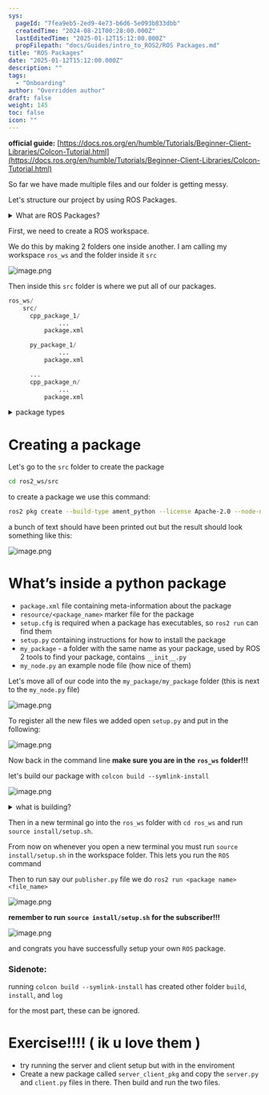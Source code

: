 ```yaml
---
sys:
  pageId: "7fea9eb5-2ed9-4e73-b6d6-5e093b833dbb"
  createdTime: "2024-08-21T00:28:00.000Z"
  lastEditedTime: "2025-01-12T15:12:00.000Z"
  propFilepath: "docs/Guides/intro_to_ROS2/ROS Packages.md"
title: "ROS Packages"
date: "2025-01-12T15:12:00.000Z"
description: ""
tags:
  - "Onboarding"
author: "Overridden author"
draft: false
weight: 145
toc: false
icon: ""
---
```


**official guide:** [https://docs.ros.org/en/humble/Tutorials/Beginner-Client-Libraries/Colcon-Tutorial.html](https://docs.ros.org/en/humble/Tutorials/Beginner-Client-Libraries/Colcon-Tutorial.html)

So far we have made multiple files and our folder is getting messy.

Let's structure our project by using ROS Packages.

<details>

<summary>What are ROS Packages?</summary>

ROS Packages are, as the name implies, packages of code that are highly sharable between ROS developers.

They consist of a folder, `package.xml` file, and source code

```python
      cpp_package_1/
		      ... imagine much code files here ..
          package.xml
```

</details>

First, we need to create a ROS workspace.

We do this by making 2 folders one inside another. I am calling my workspace `ros_ws` and the folder inside it `src`

![image.png](https://prod-files-secure.s3.us-west-2.amazonaws.com/d518164a-d88e-44d1-a4ee-3adb3bd8bce0/70706947-fd18-4537-a67b-e12946812d31/image.png?X-Amz-Algorithm=AWS4-HMAC-SHA256&X-Amz-Content-Sha256=UNSIGNED-PAYLOAD&X-Amz-Credential=ASIAZI2LB466X3VYNU6K%2F20250417%2Fus-west-2%2Fs3%2Faws4_request&X-Amz-Date=20250417T150842Z&X-Amz-Expires=3600&X-Amz-Security-Token=IQoJb3JpZ2luX2VjENf%2F%2F%2F%2F%2F%2F%2F%2F%2F%2FwEaCXVzLXdlc3QtMiJHMEUCIQCfm%2FRySssx%2F4r2hVmydgV2B%2FeDZkJC9I42qFU1MeNftgIgSi8ohAliU9Tfj%2FJL8OGbkrzPH9X5DeBw30PZUUrBSTcq%2FwMIYBAAGgw2Mzc0MjMxODM4MDUiDGPZ9JuUMRmqggzerSrcA0%2F3SGg5Pknps1cYn01mxHXJxNN6Ib2fQtQkTIAveMWV%2FsoXpyHnA4Y2lSDMxYh6o5HmOdgSdSBfITp9RoMVOe6QvMeS5YZiwRz6mnF18AWkvvWhi6EVzs8YBqRjHgigfiWspIVUiNWNQebLDR1z12bStepH%2FepaV8UoEcAORZnfoOK9iY3hw9TkRF4u1pLunla6RCHetM9M4NnICjxP%2FmJiMrKGpZnOCF3uFtohHRvp3pkkhzW5331DNzqgyZyTPAZWBx2N6OoxCEFMnOF3tJ1%2Br5YLmOhEdpzigmcQ9iafE3uBsLLqujRfZjCqQI6q3do4Se8XlgJ80a%2BGcRzNIUgxYzpoC1TwgMMbuC20yavNEFQESZoSII5R0Px3R6fKODtWwq3gdxokLtiv4FuiBtltUBzg1iOnon8N5HIjXcvynVDTRhDiYD5WiO23QjLB1V3NBRSFEazp81BT10FmulkTDwdrPMo9mE0wW8yh%2FcvKz%2BSlmZifb7LnLjhyq1z%2FCSN8hw4MLc%2F5UHvaIO59Etxo4jLQve5bxepJMyPoYFAyMwYbHbWK%2FkkxSHfxUXSMy56vq7MucPuFmzkyO8ZnQPFqzA6OAsNPq60tJlE4MvCYnaXKRi%2BdYRE%2F8crkMLKvhMAGOqUBvZmlC%2BEmaeOA4ngygRH1NXIFI4Hl1UhrlEAGoKbAvXnOqIQ%2FzOP5PvLHS3xoDIc26FJ8O5uppmfPfE7mmeIFFj5Akj77zaNITBSov2he9fuPVCbPKDuVo%2FrXMGlX5uVx%2BYQJONk4EgfroHbrtbPGZQ0KcgVt4lYdrAOFOQ%2F2cHKQNC0TF4zErXHb9uOoG4w%2F%2B7jewPg4k%2F3uXNLj1Qsk%2BoRgaglc&X-Amz-Signature=9d2620e88d6e07c81e6c023ed255daf6a995ac5747564e8977623adb50fd9510&X-Amz-SignedHeaders=host&x-id=GetObject)

Then inside this `src` folder is where we put all of our packages.

```python
ros_ws/
    src/
      cpp_package_1/
		      ...
          package.xml

      py_package_1/
		      ...
          package.xml

      ...
      cpp_package_n/
		      ...
          package.xml

```

<details>

<summary>package types</summary>

packages can be either `C++` or python.

the intern file structure is different for each but for this guide we will stick to creating python packages

</details>

# Creating a package

Let's go to the `src` folder to create the package

```bash
cd ros2_ws/src
```

to create a package we use this command:

```bash
ros2 pkg create --build-type ament_python --license Apache-2.0 --node-name my_node my_package
```

a bunch of text should have been printed out but the result should look something like this:

![image.png](https://prod-files-secure.s3.us-west-2.amazonaws.com/d518164a-d88e-44d1-a4ee-3adb3bd8bce0/e6cf1e3f-8512-4a3e-b131-079f800bf3e8/image.png?X-Amz-Algorithm=AWS4-HMAC-SHA256&X-Amz-Content-Sha256=UNSIGNED-PAYLOAD&X-Amz-Credential=ASIAZI2LB466X3VYNU6K%2F20250417%2Fus-west-2%2Fs3%2Faws4_request&X-Amz-Date=20250417T150842Z&X-Amz-Expires=3600&X-Amz-Security-Token=IQoJb3JpZ2luX2VjENf%2F%2F%2F%2F%2F%2F%2F%2F%2F%2FwEaCXVzLXdlc3QtMiJHMEUCIQCfm%2FRySssx%2F4r2hVmydgV2B%2FeDZkJC9I42qFU1MeNftgIgSi8ohAliU9Tfj%2FJL8OGbkrzPH9X5DeBw30PZUUrBSTcq%2FwMIYBAAGgw2Mzc0MjMxODM4MDUiDGPZ9JuUMRmqggzerSrcA0%2F3SGg5Pknps1cYn01mxHXJxNN6Ib2fQtQkTIAveMWV%2FsoXpyHnA4Y2lSDMxYh6o5HmOdgSdSBfITp9RoMVOe6QvMeS5YZiwRz6mnF18AWkvvWhi6EVzs8YBqRjHgigfiWspIVUiNWNQebLDR1z12bStepH%2FepaV8UoEcAORZnfoOK9iY3hw9TkRF4u1pLunla6RCHetM9M4NnICjxP%2FmJiMrKGpZnOCF3uFtohHRvp3pkkhzW5331DNzqgyZyTPAZWBx2N6OoxCEFMnOF3tJ1%2Br5YLmOhEdpzigmcQ9iafE3uBsLLqujRfZjCqQI6q3do4Se8XlgJ80a%2BGcRzNIUgxYzpoC1TwgMMbuC20yavNEFQESZoSII5R0Px3R6fKODtWwq3gdxokLtiv4FuiBtltUBzg1iOnon8N5HIjXcvynVDTRhDiYD5WiO23QjLB1V3NBRSFEazp81BT10FmulkTDwdrPMo9mE0wW8yh%2FcvKz%2BSlmZifb7LnLjhyq1z%2FCSN8hw4MLc%2F5UHvaIO59Etxo4jLQve5bxepJMyPoYFAyMwYbHbWK%2FkkxSHfxUXSMy56vq7MucPuFmzkyO8ZnQPFqzA6OAsNPq60tJlE4MvCYnaXKRi%2BdYRE%2F8crkMLKvhMAGOqUBvZmlC%2BEmaeOA4ngygRH1NXIFI4Hl1UhrlEAGoKbAvXnOqIQ%2FzOP5PvLHS3xoDIc26FJ8O5uppmfPfE7mmeIFFj5Akj77zaNITBSov2he9fuPVCbPKDuVo%2FrXMGlX5uVx%2BYQJONk4EgfroHbrtbPGZQ0KcgVt4lYdrAOFOQ%2F2cHKQNC0TF4zErXHb9uOoG4w%2F%2B7jewPg4k%2F3uXNLj1Qsk%2BoRgaglc&X-Amz-Signature=bb65134571a0477f59b45b59dc6c64a9b182c33ddb6040b4bc8e491a106083d8&X-Amz-SignedHeaders=host&x-id=GetObject)

# What’s inside a python package

- `package.xml` file containing meta-information about the package
- `resource/<package_name>` marker file for the package
- `setup.cfg` is required when a package has executables, so `ros2 run` can find them
- `setup.py` containing instructions for how to install the package
- `my_package` - a folder with the same name as your package, used by ROS 2 tools to find your package, contains `__init__.py`
- `my_node.py` an example node file (how nice of them)

Let's move all of our code into the `my_package/my_package` folder (this is next to the `my_node.py` file)

![image.png](https://prod-files-secure.s3.us-west-2.amazonaws.com/d518164a-d88e-44d1-a4ee-3adb3bd8bce0/9ce58f11-0da9-4d3e-b86d-506a9685d378/image.png?X-Amz-Algorithm=AWS4-HMAC-SHA256&X-Amz-Content-Sha256=UNSIGNED-PAYLOAD&X-Amz-Credential=ASIAZI2LB466X3VYNU6K%2F20250417%2Fus-west-2%2Fs3%2Faws4_request&X-Amz-Date=20250417T150842Z&X-Amz-Expires=3600&X-Amz-Security-Token=IQoJb3JpZ2luX2VjENf%2F%2F%2F%2F%2F%2F%2F%2F%2F%2FwEaCXVzLXdlc3QtMiJHMEUCIQCfm%2FRySssx%2F4r2hVmydgV2B%2FeDZkJC9I42qFU1MeNftgIgSi8ohAliU9Tfj%2FJL8OGbkrzPH9X5DeBw30PZUUrBSTcq%2FwMIYBAAGgw2Mzc0MjMxODM4MDUiDGPZ9JuUMRmqggzerSrcA0%2F3SGg5Pknps1cYn01mxHXJxNN6Ib2fQtQkTIAveMWV%2FsoXpyHnA4Y2lSDMxYh6o5HmOdgSdSBfITp9RoMVOe6QvMeS5YZiwRz6mnF18AWkvvWhi6EVzs8YBqRjHgigfiWspIVUiNWNQebLDR1z12bStepH%2FepaV8UoEcAORZnfoOK9iY3hw9TkRF4u1pLunla6RCHetM9M4NnICjxP%2FmJiMrKGpZnOCF3uFtohHRvp3pkkhzW5331DNzqgyZyTPAZWBx2N6OoxCEFMnOF3tJ1%2Br5YLmOhEdpzigmcQ9iafE3uBsLLqujRfZjCqQI6q3do4Se8XlgJ80a%2BGcRzNIUgxYzpoC1TwgMMbuC20yavNEFQESZoSII5R0Px3R6fKODtWwq3gdxokLtiv4FuiBtltUBzg1iOnon8N5HIjXcvynVDTRhDiYD5WiO23QjLB1V3NBRSFEazp81BT10FmulkTDwdrPMo9mE0wW8yh%2FcvKz%2BSlmZifb7LnLjhyq1z%2FCSN8hw4MLc%2F5UHvaIO59Etxo4jLQve5bxepJMyPoYFAyMwYbHbWK%2FkkxSHfxUXSMy56vq7MucPuFmzkyO8ZnQPFqzA6OAsNPq60tJlE4MvCYnaXKRi%2BdYRE%2F8crkMLKvhMAGOqUBvZmlC%2BEmaeOA4ngygRH1NXIFI4Hl1UhrlEAGoKbAvXnOqIQ%2FzOP5PvLHS3xoDIc26FJ8O5uppmfPfE7mmeIFFj5Akj77zaNITBSov2he9fuPVCbPKDuVo%2FrXMGlX5uVx%2BYQJONk4EgfroHbrtbPGZQ0KcgVt4lYdrAOFOQ%2F2cHKQNC0TF4zErXHb9uOoG4w%2F%2B7jewPg4k%2F3uXNLj1Qsk%2BoRgaglc&X-Amz-Signature=a502e5527be90dd92ebfdf13f974178ddeb9475ee039195c75da57699b6bc4cc&X-Amz-SignedHeaders=host&x-id=GetObject)

To register all the new files we added open `setup.py` and put in the following:

![image.png](https://prod-files-secure.s3.us-west-2.amazonaws.com/d518164a-d88e-44d1-a4ee-3adb3bd8bce0/1cd7c262-4cae-4496-9d75-c178537d24a2/image.png?X-Amz-Algorithm=AWS4-HMAC-SHA256&X-Amz-Content-Sha256=UNSIGNED-PAYLOAD&X-Amz-Credential=ASIAZI2LB466X3VYNU6K%2F20250417%2Fus-west-2%2Fs3%2Faws4_request&X-Amz-Date=20250417T150842Z&X-Amz-Expires=3600&X-Amz-Security-Token=IQoJb3JpZ2luX2VjENf%2F%2F%2F%2F%2F%2F%2F%2F%2F%2FwEaCXVzLXdlc3QtMiJHMEUCIQCfm%2FRySssx%2F4r2hVmydgV2B%2FeDZkJC9I42qFU1MeNftgIgSi8ohAliU9Tfj%2FJL8OGbkrzPH9X5DeBw30PZUUrBSTcq%2FwMIYBAAGgw2Mzc0MjMxODM4MDUiDGPZ9JuUMRmqggzerSrcA0%2F3SGg5Pknps1cYn01mxHXJxNN6Ib2fQtQkTIAveMWV%2FsoXpyHnA4Y2lSDMxYh6o5HmOdgSdSBfITp9RoMVOe6QvMeS5YZiwRz6mnF18AWkvvWhi6EVzs8YBqRjHgigfiWspIVUiNWNQebLDR1z12bStepH%2FepaV8UoEcAORZnfoOK9iY3hw9TkRF4u1pLunla6RCHetM9M4NnICjxP%2FmJiMrKGpZnOCF3uFtohHRvp3pkkhzW5331DNzqgyZyTPAZWBx2N6OoxCEFMnOF3tJ1%2Br5YLmOhEdpzigmcQ9iafE3uBsLLqujRfZjCqQI6q3do4Se8XlgJ80a%2BGcRzNIUgxYzpoC1TwgMMbuC20yavNEFQESZoSII5R0Px3R6fKODtWwq3gdxokLtiv4FuiBtltUBzg1iOnon8N5HIjXcvynVDTRhDiYD5WiO23QjLB1V3NBRSFEazp81BT10FmulkTDwdrPMo9mE0wW8yh%2FcvKz%2BSlmZifb7LnLjhyq1z%2FCSN8hw4MLc%2F5UHvaIO59Etxo4jLQve5bxepJMyPoYFAyMwYbHbWK%2FkkxSHfxUXSMy56vq7MucPuFmzkyO8ZnQPFqzA6OAsNPq60tJlE4MvCYnaXKRi%2BdYRE%2F8crkMLKvhMAGOqUBvZmlC%2BEmaeOA4ngygRH1NXIFI4Hl1UhrlEAGoKbAvXnOqIQ%2FzOP5PvLHS3xoDIc26FJ8O5uppmfPfE7mmeIFFj5Akj77zaNITBSov2he9fuPVCbPKDuVo%2FrXMGlX5uVx%2BYQJONk4EgfroHbrtbPGZQ0KcgVt4lYdrAOFOQ%2F2cHKQNC0TF4zErXHb9uOoG4w%2F%2B7jewPg4k%2F3uXNLj1Qsk%2BoRgaglc&X-Amz-Signature=08f1e9bae4af3543b3231136a8b36fa512d4439174adf4c6085db5a8618e3ddd&X-Amz-SignedHeaders=host&x-id=GetObject)

Now back in the command line **make sure you are in the** **`ros_ws`** **folder!!!**

let's build our package with `colcon build --symlink-install`

![image.png](https://prod-files-secure.s3.us-west-2.amazonaws.com/d518164a-d88e-44d1-a4ee-3adb3bd8bce0/2f2a0d27-b173-48fd-b189-5f5c0ce65619/image.png?X-Amz-Algorithm=AWS4-HMAC-SHA256&X-Amz-Content-Sha256=UNSIGNED-PAYLOAD&X-Amz-Credential=ASIAZI2LB466X3VYNU6K%2F20250417%2Fus-west-2%2Fs3%2Faws4_request&X-Amz-Date=20250417T150842Z&X-Amz-Expires=3600&X-Amz-Security-Token=IQoJb3JpZ2luX2VjENf%2F%2F%2F%2F%2F%2F%2F%2F%2F%2FwEaCXVzLXdlc3QtMiJHMEUCIQCfm%2FRySssx%2F4r2hVmydgV2B%2FeDZkJC9I42qFU1MeNftgIgSi8ohAliU9Tfj%2FJL8OGbkrzPH9X5DeBw30PZUUrBSTcq%2FwMIYBAAGgw2Mzc0MjMxODM4MDUiDGPZ9JuUMRmqggzerSrcA0%2F3SGg5Pknps1cYn01mxHXJxNN6Ib2fQtQkTIAveMWV%2FsoXpyHnA4Y2lSDMxYh6o5HmOdgSdSBfITp9RoMVOe6QvMeS5YZiwRz6mnF18AWkvvWhi6EVzs8YBqRjHgigfiWspIVUiNWNQebLDR1z12bStepH%2FepaV8UoEcAORZnfoOK9iY3hw9TkRF4u1pLunla6RCHetM9M4NnICjxP%2FmJiMrKGpZnOCF3uFtohHRvp3pkkhzW5331DNzqgyZyTPAZWBx2N6OoxCEFMnOF3tJ1%2Br5YLmOhEdpzigmcQ9iafE3uBsLLqujRfZjCqQI6q3do4Se8XlgJ80a%2BGcRzNIUgxYzpoC1TwgMMbuC20yavNEFQESZoSII5R0Px3R6fKODtWwq3gdxokLtiv4FuiBtltUBzg1iOnon8N5HIjXcvynVDTRhDiYD5WiO23QjLB1V3NBRSFEazp81BT10FmulkTDwdrPMo9mE0wW8yh%2FcvKz%2BSlmZifb7LnLjhyq1z%2FCSN8hw4MLc%2F5UHvaIO59Etxo4jLQve5bxepJMyPoYFAyMwYbHbWK%2FkkxSHfxUXSMy56vq7MucPuFmzkyO8ZnQPFqzA6OAsNPq60tJlE4MvCYnaXKRi%2BdYRE%2F8crkMLKvhMAGOqUBvZmlC%2BEmaeOA4ngygRH1NXIFI4Hl1UhrlEAGoKbAvXnOqIQ%2FzOP5PvLHS3xoDIc26FJ8O5uppmfPfE7mmeIFFj5Akj77zaNITBSov2he9fuPVCbPKDuVo%2FrXMGlX5uVx%2BYQJONk4EgfroHbrtbPGZQ0KcgVt4lYdrAOFOQ%2F2cHKQNC0TF4zErXHb9uOoG4w%2F%2B7jewPg4k%2F3uXNLj1Qsk%2BoRgaglc&X-Amz-Signature=0f5f51b69c0620e98fb24fc6e1890152fbaf61d3197e9f9cc801baea69d4cf13&X-Amz-SignedHeaders=host&x-id=GetObject)

<details>

<summary>what is building?</summary>

if you are a CS major at Rose-Hulman you will learn the answer to this in CSSE132

but TLDR; is it combines all the code files into one program that can be run easily 

</details>

Then in a new terminal go into the `ros_ws` folder with `cd ros_ws` and run `source install/setup.sh`. 

From now on whenever you open a new terminal you must run `source install/setup.sh` in the workspace folder. This lets you run the `ROS` command

Then to run say our `publisher.py` file we do `ros2 run <package name> <file_name>`

![image.png](https://prod-files-secure.s3.us-west-2.amazonaws.com/d518164a-d88e-44d1-a4ee-3adb3bd8bce0/4f4b1219-3a44-4632-aa0a-ce3471699f59/image.png?X-Amz-Algorithm=AWS4-HMAC-SHA256&X-Amz-Content-Sha256=UNSIGNED-PAYLOAD&X-Amz-Credential=ASIAZI2LB466X3VYNU6K%2F20250417%2Fus-west-2%2Fs3%2Faws4_request&X-Amz-Date=20250417T150842Z&X-Amz-Expires=3600&X-Amz-Security-Token=IQoJb3JpZ2luX2VjENf%2F%2F%2F%2F%2F%2F%2F%2F%2F%2FwEaCXVzLXdlc3QtMiJHMEUCIQCfm%2FRySssx%2F4r2hVmydgV2B%2FeDZkJC9I42qFU1MeNftgIgSi8ohAliU9Tfj%2FJL8OGbkrzPH9X5DeBw30PZUUrBSTcq%2FwMIYBAAGgw2Mzc0MjMxODM4MDUiDGPZ9JuUMRmqggzerSrcA0%2F3SGg5Pknps1cYn01mxHXJxNN6Ib2fQtQkTIAveMWV%2FsoXpyHnA4Y2lSDMxYh6o5HmOdgSdSBfITp9RoMVOe6QvMeS5YZiwRz6mnF18AWkvvWhi6EVzs8YBqRjHgigfiWspIVUiNWNQebLDR1z12bStepH%2FepaV8UoEcAORZnfoOK9iY3hw9TkRF4u1pLunla6RCHetM9M4NnICjxP%2FmJiMrKGpZnOCF3uFtohHRvp3pkkhzW5331DNzqgyZyTPAZWBx2N6OoxCEFMnOF3tJ1%2Br5YLmOhEdpzigmcQ9iafE3uBsLLqujRfZjCqQI6q3do4Se8XlgJ80a%2BGcRzNIUgxYzpoC1TwgMMbuC20yavNEFQESZoSII5R0Px3R6fKODtWwq3gdxokLtiv4FuiBtltUBzg1iOnon8N5HIjXcvynVDTRhDiYD5WiO23QjLB1V3NBRSFEazp81BT10FmulkTDwdrPMo9mE0wW8yh%2FcvKz%2BSlmZifb7LnLjhyq1z%2FCSN8hw4MLc%2F5UHvaIO59Etxo4jLQve5bxepJMyPoYFAyMwYbHbWK%2FkkxSHfxUXSMy56vq7MucPuFmzkyO8ZnQPFqzA6OAsNPq60tJlE4MvCYnaXKRi%2BdYRE%2F8crkMLKvhMAGOqUBvZmlC%2BEmaeOA4ngygRH1NXIFI4Hl1UhrlEAGoKbAvXnOqIQ%2FzOP5PvLHS3xoDIc26FJ8O5uppmfPfE7mmeIFFj5Akj77zaNITBSov2he9fuPVCbPKDuVo%2FrXMGlX5uVx%2BYQJONk4EgfroHbrtbPGZQ0KcgVt4lYdrAOFOQ%2F2cHKQNC0TF4zErXHb9uOoG4w%2F%2B7jewPg4k%2F3uXNLj1Qsk%2BoRgaglc&X-Amz-Signature=4fdc6f4e60399c5434bdd6c33b29c61f709116a16821ec713e68ae539ad1fa06&X-Amz-SignedHeaders=host&x-id=GetObject)

**remember to run** **`source install/setup.sh`** **for the subscriber!!!**

![image.png](https://prod-files-secure.s3.us-west-2.amazonaws.com/d518164a-d88e-44d1-a4ee-3adb3bd8bce0/02121119-dad4-49ec-8356-c956108b4243/image.png?X-Amz-Algorithm=AWS4-HMAC-SHA256&X-Amz-Content-Sha256=UNSIGNED-PAYLOAD&X-Amz-Credential=ASIAZI2LB466X3VYNU6K%2F20250417%2Fus-west-2%2Fs3%2Faws4_request&X-Amz-Date=20250417T150842Z&X-Amz-Expires=3600&X-Amz-Security-Token=IQoJb3JpZ2luX2VjENf%2F%2F%2F%2F%2F%2F%2F%2F%2F%2FwEaCXVzLXdlc3QtMiJHMEUCIQCfm%2FRySssx%2F4r2hVmydgV2B%2FeDZkJC9I42qFU1MeNftgIgSi8ohAliU9Tfj%2FJL8OGbkrzPH9X5DeBw30PZUUrBSTcq%2FwMIYBAAGgw2Mzc0MjMxODM4MDUiDGPZ9JuUMRmqggzerSrcA0%2F3SGg5Pknps1cYn01mxHXJxNN6Ib2fQtQkTIAveMWV%2FsoXpyHnA4Y2lSDMxYh6o5HmOdgSdSBfITp9RoMVOe6QvMeS5YZiwRz6mnF18AWkvvWhi6EVzs8YBqRjHgigfiWspIVUiNWNQebLDR1z12bStepH%2FepaV8UoEcAORZnfoOK9iY3hw9TkRF4u1pLunla6RCHetM9M4NnICjxP%2FmJiMrKGpZnOCF3uFtohHRvp3pkkhzW5331DNzqgyZyTPAZWBx2N6OoxCEFMnOF3tJ1%2Br5YLmOhEdpzigmcQ9iafE3uBsLLqujRfZjCqQI6q3do4Se8XlgJ80a%2BGcRzNIUgxYzpoC1TwgMMbuC20yavNEFQESZoSII5R0Px3R6fKODtWwq3gdxokLtiv4FuiBtltUBzg1iOnon8N5HIjXcvynVDTRhDiYD5WiO23QjLB1V3NBRSFEazp81BT10FmulkTDwdrPMo9mE0wW8yh%2FcvKz%2BSlmZifb7LnLjhyq1z%2FCSN8hw4MLc%2F5UHvaIO59Etxo4jLQve5bxepJMyPoYFAyMwYbHbWK%2FkkxSHfxUXSMy56vq7MucPuFmzkyO8ZnQPFqzA6OAsNPq60tJlE4MvCYnaXKRi%2BdYRE%2F8crkMLKvhMAGOqUBvZmlC%2BEmaeOA4ngygRH1NXIFI4Hl1UhrlEAGoKbAvXnOqIQ%2FzOP5PvLHS3xoDIc26FJ8O5uppmfPfE7mmeIFFj5Akj77zaNITBSov2he9fuPVCbPKDuVo%2FrXMGlX5uVx%2BYQJONk4EgfroHbrtbPGZQ0KcgVt4lYdrAOFOQ%2F2cHKQNC0TF4zErXHb9uOoG4w%2F%2B7jewPg4k%2F3uXNLj1Qsk%2BoRgaglc&X-Amz-Signature=6b6d87ad4d1da5f6de7c3791a6c6543d557988cc814ec6b7a78817f566f52640&X-Amz-SignedHeaders=host&x-id=GetObject)

and congrats you have successfully setup your own `ROS` package.

### Sidenote:

running `colcon build --symlink-install` has created other folder `build`, `install`, and `log`

for the most part, these can be ignored.

# Exercise!!!! ( ik u love them )

- try running the server and client setup but with in the enviroment
- Create a new package called `server_client_pkg` and copy the `server.py` and `client.py` files in there. Then build and run the two files.
